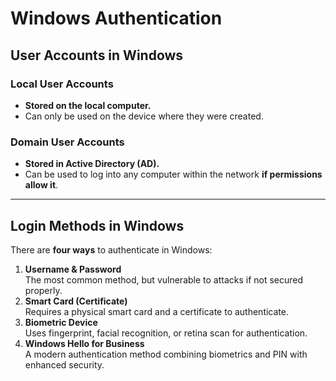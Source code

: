 # Windows Authentication

## **User Accounts in Windows**

### **Local User Accounts**

- **Stored on the local computer.**
- Can only be used on the device where they were created.

### **Domain User Accounts**

- **Stored in Active Directory (AD).**
- Can be used to log into any computer within the network **if permissions allow it**.

---

## **Login Methods in Windows**

There are **four ways** to authenticate in Windows:

1. **Username & Password**  
The most common method, but vulnerable to attacks if not secured properly.
2. **Smart Card (Certificate)**  
Requires a physical smart card and a certificate to authenticate.
3. **Biometric Device**  
Uses fingerprint, facial recognition, or retina scan for authentication.
4. **Windows Hello for Business**  
A modern authentication method combining biometrics and PIN with enhanced security.
